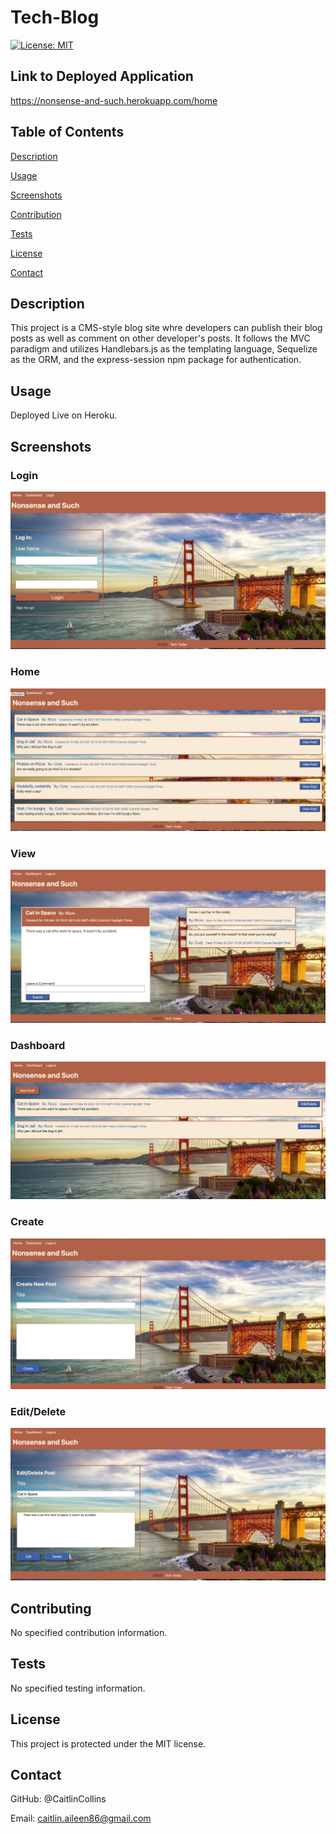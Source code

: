 # Tech-Blog

 [![License: MIT](https://img.shields.io/badge/License-MIT-yellow.svg)](https://opensource.org/licenses/MIT)
 
  ## Link to Deployed Application
  https://nonsense-and-such.herokuapp.com/home
   
  ## Table of Contents
  [Description](https://github.com/CaitlinCollins/tech-blog/blob/main/README.md#description)
  
  [Usage](https://github.com/CaitlinCollins/tech-blog/blob/main/README.md#usage)
  
  [Screenshots](https://github.com/CaitlinCollins/tech-blog/blob/main/README.md#screenshots)
  
  [Contribution](https://github.com/CaitlinCollins/tech-blog/blob/main/README.md#contribution)
  
  [Tests](https://github.com/CaitlinCollins/tech-blog/blob/main/README.md#tests)
  
  [License](https://github.com/CaitlinCollins/tech-blog/blob/main/README.md#license)
  
  [Contact](https://github.com/CaitlinCollins/tech-blog/blob/main/README.md#contact)
  
  ## Description
  This project is a CMS-style blog site whre developers can publish their blog posts as well as comment on other developer's posts. It follows the MVC paradigm and   utilizes Handlebars.js as the templating language, Sequelize as the ORM, and the express-session npm package for authentication. 
  
  ## Usage
  Deployed Live on Heroku.
  
  ## Screenshots
  
  ### Login
  ![login](https://github.com/CaitlinCollins/tech-blog/blob/main/public/images/login.png)
  
  ### Home
  ![home](https://github.com/CaitlinCollins/tech-blog/blob/main/public/images/home.png)
  
  ### View
  ![view](https://github.com/CaitlinCollins/tech-blog/blob/main/public/images/view.png)
  
  ### Dashboard
  ![dashboard](https://github.com/CaitlinCollins/tech-blog/blob/main/public/images/dashboard.png)
  
  ### Create
  ![create](https://github.com/CaitlinCollins/tech-blog/blob/main/public/images/create.png)
  
  ### Edit/Delete
  ![edit](https://github.com/CaitlinCollins/tech-blog/blob/main/public/images/edit.png)
  
  ## Contributing
  No specified contribution information. 

  ## Tests
  No specified testing information. 
  
  ## License
  This project is protected under the MIT license.
  ## Contact
  GitHub: @CaitlinCollins

  Email: caitlin.aileen86@gmail.com
